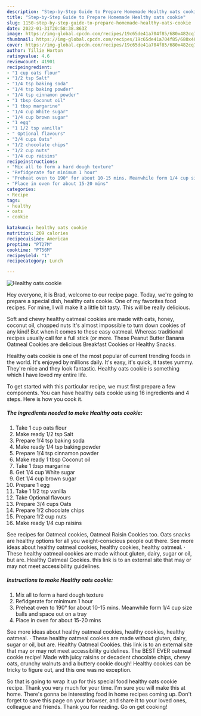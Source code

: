 ```yaml
---
description: "Step-by-Step Guide to Prepare Homemade Healthy oats cookie"
title: "Step-by-Step Guide to Prepare Homemade Healthy oats cookie"
slug: 1150-step-by-step-guide-to-prepare-homemade-healthy-oats-cookie
date: 2022-01-31T20:58:38.863Z
image: https://img-global.cpcdn.com/recipes/19c65de41a704f85/680x482cq70/healthy-oats-cookie-recipe-main-photo.jpg
thumbnail: https://img-global.cpcdn.com/recipes/19c65de41a704f85/680x482cq70/healthy-oats-cookie-recipe-main-photo.jpg
cover: https://img-global.cpcdn.com/recipes/19c65de41a704f85/680x482cq70/healthy-oats-cookie-recipe-main-photo.jpg
author: Tillie Horton
ratingvalue: 4.6
reviewcount: 41901
recipeingredient:
- "1 cup oats flour"
- "1/2 tsp Salt"
- "1/4 tsp baking soda"
- "1/4 tsp baking powder"
- "1/4 tsp cinnamon powder"
- "1 tbsp Coconut oil"
- "1 tbsp margarine"
- "1/4 cup White sugar"
- "1/4 cup brown sugar"
- "1 egg"
- "1 1/2 tsp vanilla"
- " Optional flavours"
- "3/4 cups Oats"
- "1/2 chocolate chips"
- "1/2 cup nuts"
- "1/4 cup raisins"
recipeinstructions:
- "Mix all to form a hard dough texture"
- "Refidgerate for minimum 1 hour"
- "Preheat oven to 190° for about 10-15 mins. Meanwhile form 1/4 cup size balls and space out on a tray"
- "Place in oven for about 15-20 mins"
categories:
- Recipe
tags:
- healthy
- oats
- cookie

katakunci: healthy oats cookie 
nutrition: 209 calories
recipecuisine: American
preptime: "PT27M"
cooktime: "PT56M"
recipeyield: "1"
recipecategory: Lunch

---
```



![Healthy oats cookie](https://img-global.cpcdn.com/recipes/19c65de41a704f85/680x482cq70/healthy-oats-cookie-recipe-main-photo.jpg)

Hey everyone, it is Brad, welcome to our recipe page. Today, we're going to prepare a special dish, healthy oats cookie. One of my favorites food recipes. For mine, I will make it a little bit tasty. This will be really delicious.

Soft and chewy healthy oatmeal cookies are made with oats, honey, coconut oil, chopped nuts It&#39;s almost impossible to turn down cookies of any kind! But when it comes to these easy oatmeal. Whereas traditional recipes usually call for a full stick (or more. These Peanut Butter Banana Oatmeal Cookies are delicious Breakfast Cookies or Healthy Snacks.

Healthy oats cookie is one of the most popular of current trending foods in the world. It's enjoyed by millions daily. It's easy, it's quick, it tastes yummy. They're nice and they look fantastic. Healthy oats cookie is something which I have loved my entire life.


To get started with this particular recipe, we must first prepare a few components. You can have healthy oats cookie using 16 ingredients and 4 steps. Here is how you cook it.

<!--inarticleads1-->

##### The ingredients needed to make Healthy oats cookie:

1. Take 1 cup oats flour
1. Make ready 1/2 tsp Salt
1. Prepare 1/4 tsp baking soda
1. Make ready 1/4 tsp baking powder
1. Prepare 1/4 tsp cinnamon powder
1. Make ready 1 tbsp Coconut oil
1. Take 1 tbsp margarine
1. Get 1/4 cup White sugar
1. Get 1/4 cup brown sugar
1. Prepare 1 egg
1. Take 1 1/2 tsp vanilla
1. Take  Optional flavours
1. Prepare 3/4 cups Oats
1. Prepare 1/2 chocolate chips
1. Prepare 1/2 cup nuts
1. Make ready 1/4 cup raisins


See recipes for Oatmeal cookies, Oatmeal Raisin Cookies too. Oats snacks are healthy options for all you weight-conscious people out there. See more ideas about healthy oatmeal cookies, healthy cookies, healthy oatmeal. · These healthy oatmeal cookies are made without gluten, dairy, sugar or oil, but are. Healthy Oatmeal Cookies. this link is to an external site that may or may not meet accessibility guidelines. 

<!--inarticleads2-->

##### Instructions to make Healthy oats cookie:

1. Mix all to form a hard dough texture
1. Refidgerate for minimum 1 hour
1. Preheat oven to 190° for about 10-15 mins. Meanwhile form 1/4 cup size balls and space out on a tray
1. Place in oven for about 15-20 mins


See more ideas about healthy oatmeal cookies, healthy cookies, healthy oatmeal. · These healthy oatmeal cookies are made without gluten, dairy, sugar or oil, but are. Healthy Oatmeal Cookies. this link is to an external site that may or may not meet accessibility guidelines. The BEST EVER oatmeal cookie recipe! Made with juicy raisins or decadent chocolate chips, chewy oats, crunchy walnuts and a buttery cookie dough! Healthy cookies can be tricky to figure out, and this one was no exception. 

So that is going to wrap it up for this special food healthy oats cookie recipe. Thank you very much for your time. I'm sure you will make this at home. There's gonna be interesting food in home recipes coming up. Don't forget to save this page on your browser, and share it to your loved ones, colleague and friends. Thank you for reading. Go on get cooking!
